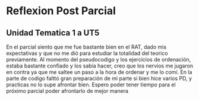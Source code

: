# Reflexion Post Parcial

## Unidad Tematica 1 a UT5

En el parcial siento que me fue bastante bien en el RAT, dado mis expectativas y que no me dió para estudiar la totalidad del teorico previamente.
Al momento del pseudocodigo y los ejercicios de ordenación, estaba bastante confiado y los sabía hacer, creo que los nervios me jugaron en contra ya que me saltee un paso a la hora de ordenar y me lo comí.
En la parte de codigo falttó gran preparación de mi parte si bien hice varios PD, y practicas no lo supe afrontar bien.
Espero poder tener tiempo para el próximo parcial poder afrontarlo de mejor manera


